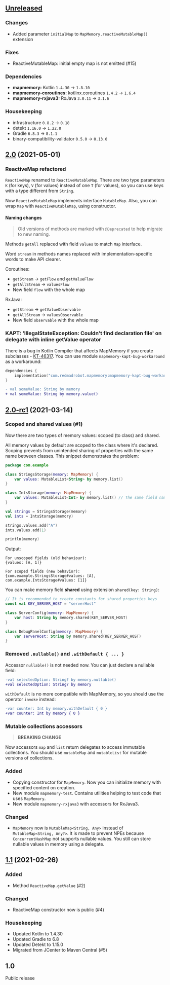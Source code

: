 ## [Unreleased]

### Changes

- Added parameter `initialMap` to `MapMemory.reactiveMutableMap()` extension

### Fixes

- ReactiveMutableMap: initial empty map is not emitted (#15)

### Dependencies

- **mapmemory:** Kotlin `1.4.30` → `1.8.10`
- **mapmemory-coroutines:** kotlinx.coroutines `1.4.2` → `1.6.4`
- **mapmemory-rxjava3:** RxJava `3.0.11` → `3.1.6`

### Housekeeping

- infrastructure `0.8.2` → `0.18`
- detekt `1.16.0` → `1.22.0`
- Gradle `6.8.3` → `8.1.1`
- binary-compatibility-validator `0.5.0` → `0.13.0`

## [2.0] (2021-05-01)

### ReactiveMap refactored

`ReactiveMap` renamed to `ReactiveMutableMap`.
There are two type parameters `K` (for keys), `V` (for values) instead of one `T` (for values), so you can use keys with a type different from `String`.

Now `ReactiveMutableMap` implements interface `MutableMap`.
Also, you can wrap `Map` with `ReactiveMutableMap`, using constructor.

#### Naming changes

> Old versions of methods are marked with `@Deprecated` to help migrate to new naming.

Methods `getAll` replaced with field `values` to match `Map` interface.

Word `stream` in methods names replaced with implementation-specific words to make API clearer.

Coroutines:
- `getStream` -> `getFlow` and `getValueFlow`
- `getAllStream` -> `valuesFlow`
- New field `flow` with the whole map

RxJava:
- `getStream` -> `getValueObservable`
- `getAllStream` -> `valuesObservable`
- New field `observable` with the whole map

### KAPT: 'IllegalStateException: Couldn't find declaration file' on delegate with inline getValue operator

There is a bug in Kotlin Compiler that affects MapMemory if you create subclasses - [KT-46317](https://youtrack.jetbrains.com/issue/KT-46317).
You can use module `mapmemory-kapt-bug-workaround` as a workaround:

```kotlin
dependencies {
    implementation("com.redmadrobot.mapmemory:mapmemory-kapt-bug-workaround:[latest-version]")
}
```

```diff
- val someValue: String by memory
+ val someValue: String by memory.value()
```

## [2.0-rc1] (2021-03-14)

### Scoped and shared values (#1)

Now there are two types of memory values: scoped (to class) and shared.

All memory values by default are scoped to the class where it's declared.
Scoping prevents from unintended sharing of properties with the same name between classes.
This snippet demonstrates the problem:

```kotlin
package com.example

class StringsStorage(memory: MapMemory) {
    var values: MutableList<String> by memory.list()
}

class IntsStorage(memory: MapMemory) {
    var values: MutableList<Int> by memory.list() // The same field name as in StringsStorage
}

val strings = StringsStorage(memory)
val ints = IntsStorage(memory)

strings.values.add("A")
ints.values.add(1)

println(memory) 
```

Output:

```
For unscoped fields (old behaviour):
{values: [A, 1]}

For scoped fields (new behavior):
{com.example.StringsStorage#values: [A], com.example.IntsStorage#values: [1]}
```

You can make memory field **shared** using extension `shared(key: String)`:

```kotlin
// It is recommended to create constants for shared properties keys
const val KEY_SERVER_HOST = "serverHost"

class ServerConfig(memory: MapMemory) {
    var host: String by memory.shared(KEY_SERVER_HOST)
}

class DebugPanelConfig(memory: MapMemory) {
    var serverHost: String by memory.shared(KEY_SERVER_HOST)
}
```

### Removed `.nullable()` and `.withDefault { ... }`

Accessor `nullable()` is not needed now.
You can just declare a nullable field:
```diff
-val selectedOption: String? by memory.nullable()
+val selectedOption: String? by memory
```

`withDefault` is no more compatible with MapMemory, so you should use the operator `invoke` instead:
```diff
-var counter: Int by memory.withDefault { 0 }
+var counter: Int by memory { 0 }
```

### Mutable collections accessors
> **BREAKING CHANGE**

Now accessors `map` and `list` return delegates to access immutable collections.
You should use `mutableMap` and `mutableList` for mutable versions of collections.

### Added

- Copying constructor for `MapMemory`.
  Now you can initialize memory with specified content on creation.
- New module `mapmemory-test`.
  Contains utilities helping to test code that uses `MapMemory`.
- New module `mapmemory-rxjava3` with accessors for RxJava3.

### Changed

- `MapMemory` now is `MutableMap<String, Any>` instead of `MutableMap<String, Any?>`.
  It is made to prevent NPEs because `ConcurrentHashMap` not supports nullable values.
  You still can store nullable values in memory using a delegate.

## [1.1] (2021-02-26)

### Added

- Method `ReactiveMap.getValue` (#2)

### Changed

- ReactiveMap constructor now is public (#4)

### Housekeeping

- Updated Kotlin to 1.4.30
- Updated Gradle to 6.8
- Updated Detekt to 1.15.0
- Migrated from JCenter to Maven Central (#5)

## 1.0

Public release

[unreleased]: https://github.com/RedMadRobot/mapmemory/compare/v2.0...main
[2.0]: https://github.com/RedMadRobot/mapmemory/compare/v2.0-rc1..v2.0
[2.0-rc1]: https://github.com/RedMadRobot/mapmemory/compare/v1.1...v2.0-rc1
[1.1]: https://github.com/RedMadRobot/mapmemory/compare/v1.0...v1.1
